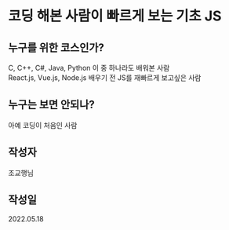 코딩 해본 사람이 빠르게 보는 기초 JS
====================================

## 누구를 위한 코스인가?
C, C++, C#, Java, Python 이 중 하나라도 배워본 사람  
React.js, Vue.js, Node.js 배우기 전 JS를 재빠르게 보고싶은 사람 

## 누구는 보면 안되나?
아예 코딩이 처음인 사람 

## 작성자
조교행님 

## 작성일
2022.05.18
